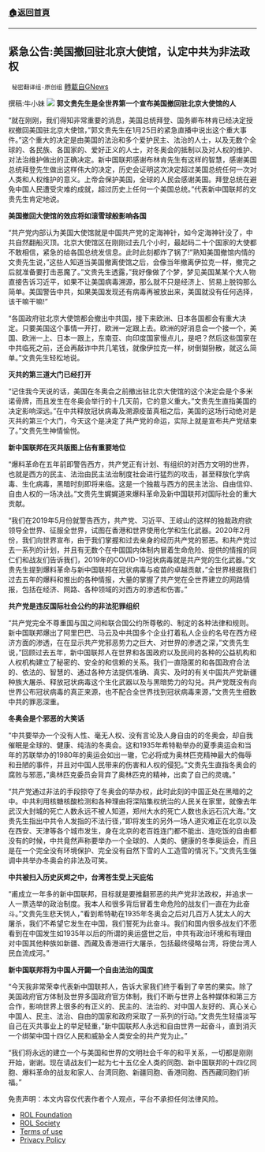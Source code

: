 ###  [:house:返回首頁](https://github.com/ourhimalayas/txt)
---


## 紧急公告:美国撤回驻北京大使馆，认定中共为非法政权
` 秘密翻译组-原创组` [轉載自GNews](https://gnews.org/zh-hans/1909387/)

撰稿:牛小妹
![](https://assets.gnews.org/wp-content/uploads/2022/01/Image-1-2-12.jpg)
**郭文贵先生是全世界第一个宣布美国撤回驻北京大使馆的人**

“就在刚刚，我们得知非常重要的消息，美国总统拜登、国务卿布林肯已经决定授权撤回美国驻北京大使馆，”郭文贵先生在1月25日的紧急直播中说出这个重大事件。”这个重大的决定是由美国的法治和多个爱护民主、法治的人士，以及无数个全球的、各民族、各国家的、爱好正义的人士，对冬奥会的抵制以及对人权的维护、对法治维护做出的正确决定。新中国联邦感谢布林肯先生有这样的智慧，感谢美国总统拜登先生做出这样伟大的决定，历史会证明这次决定超过美国总统任何一次对人类和人权维护的意义。上帝会保护美国，全球的人民会感谢美国。拜登总统在避免中国人民遭受灾难的成就，超过历史上任何一个美国总统。”代表新中国联邦的文贵先生肯定地说。

**美国撤回大使馆的效应将如滚雪球般影响各国**

“共产党内部认为美国大使馆就是中国共产党的定海神针，如今定海神针没了，中共自然翻船灭顶。北京大使馆区在刚刚过去几个小时，最起码二十个国家的大使都不敢相信，紧急的给各国总统发信息。此时此刻都炸了锅了!”熟知美国撤馆内情的文贵先生说，”这些人知道当美国撤离使馆之后，会像当年撤离伊拉克一样，撤完之后就准备要打击恶魔了。”文贵先生透露，”我好像做了个梦，梦见美国某某个大人物直接告诉习近平，如果不让美国病毒溯源，那么就不只是经济上、贸易上脱钩那么简单。美国警告中共，如果美国发现还有病毒再被放出来，美国就没有任何选择，该干嘛干嘛!”

“各国政府驻北京大使馆都会撤出中共国，接下来欧洲、日本各国都会有重大决定。只要美国这个事情一开打，欧洲一定跟上去。欧洲的好消息会一个接一个，美国、欧洲一上、日本一跟上，东南亚、向印度国家慢点儿，是吧？然后这些国家在中共临死之前，还会再敲诈中共几笔钱，就像伊拉克一样，树倒猢狲散，就这么简单。”文贵先生轻松地说。

**灭共的第三道大门已经打开**

“记住我今天说的话，美国在冬奥会之前撤出驻北京大使馆的这个决定会是个多米诺骨牌，而且发生在冬奥会举行的十几天前，它的意义重大。”文贵先生直指美国的决定影响深远。”在中共释放冠状病毒及溯源疫苗真相之后，美国的这场行动绝对是灭共的第三个大门，今天这个是决定了共产党的命运，实际上就是宣布共产党结束了。”文贵先生神情愉悦。

**新中国联邦在灭共版图上佔有重要地位**

“爆料革命在五年前即警告西方，共产党正有计划、有组织的对西方文明的世界，也就是西方的民主、法治由民主法治制度社会进行猛烈的攻击，甚至释放化学病毒、生化病毒，黑暗时刻即将来临。这是一个独裁与西方的民主法治、自由信仰、自由人权的一场决战。”文贵先生娓娓道来爆料革命及新中国联邦对国际社会的重大贡献。

“我们在2019年5月份就警告西方，共产党、习近平、王岐山的这样的独裁政府欲领导全世界、征服全世界，试图在香港和世界使用化学和生化武器。2020年2月份，我们向世界宣布，由于我们掌握和过去亲身的经历共产党的邪恶。和共产党过去一系列的计划，并且有无数个在中国国内体制内冒着生命危险、提供的情报的同仁们和战友们告诉我们，2019年的COVID-19冠状病毒就是共产党的生化武器。”文贵先生提到爆料革命与新中国联邦在冠状病毒与疫苗的卓越贡献，”全世界根据我们过去五年的爆料和推出的各种情报，大量的掌握了共产党在全世界建立的网路情报，包括在经济、网路、各种领域的对西方的渗透和伤害。”

**共产党是违反国际社会公约的非法犯罪组织**

“共产党完全不尊重国与国之间和联合国公约所尊敬的、制定的各种法律和规则。新中国联邦爆出了阿里巴巴、马云及中共国多个企业打着私人企业的名号在西方经济方面的渗透，在在显示共产党邪恶势力之巨大、对世界的渗透之深，”文贵先生说，”回顾过去五年，新中国联邦人在世界和各国政府以及民间的各种的公益机构和人权机构建立了秘密的、安全的和信赖的关系。我们一直隐匿的和各国政府合法的、依法的、智慧的、通过各种方法提供准确、真实、及时的有关中国共产党新疆种族大屠杀、释放冠状病毒这个生化武器以及与黑暗势力的勾兑。共产党既没有向世界公布冠状病毒的真正来源，也不配合全世界找到冠状病毒来源，”文贵先生细数中共的罪恶深重。

**冬奥会是个邪恶的大笑话**

“中共要举办一个没有人性、毫无人权、没有言论及人身自由的的冬奥会，却自我催眠是全球的、健康、纯洁的冬奥会。这和1935年希特勒举办的夏季奥运会和当年的苏联举办的1980年的奥运会如出一辙，它必将成为奥林匹克精神最大的侮辱和丑陋的事件，并且对中国人民带来的伤害和人权的侵犯。”文贵先生直指冬奥会的腐败与邪恶，”奥林匹克委员会背弃了奥林匹克的精神，出卖了自己的灵魂。”

“共产党通过非法的手段掠夺了冬奥会的举办权，此时此刻的中国正处在黑暗的之中。中共利用核糖核酸检测和各种理由将深陷集权统治的人民关在家里，就像去年武汉大封城的死亡人数永远不被人知道，郑州大水的死亡人数也永远石沉大海。”文贵先生指出中共令人发指的不法行径，”即将发生的另外一场人道灾难正在北京以及在西安、天津等各个城市发生，身在北京的老百姓连门都不能出、连吃饭的自由都没有的时候，中共竟然声称要举办一个全球的、人类的、健康的冬季奥运会，而且是在一个完全没有环境保护、完全没有自然下雪的人工造雪的情况下。”文贵先生强调中共举办冬奥会的非法及可笑。

**中共被扫入历史灰烬之中，台湾苍生受上天庇佑**

“甫成立一年多的新中国联邦，目标就是要推翻邪恶的共产党非法政权，并追求一人一票选举的政治制度。我本人和很多背后冒着生命危险的战友们一直在为此奋斗。”文贵先生悲天悯人，”看到希特勒在1935年冬奥会之后对几百万人犹太人的大屠杀，我们不希望它发生在中国，我们誓死为此奋斗。我们和国内很多战友们不愿看到在中国发生如1935年以后的所谓的奥运盛世之后，中共有政治环境和有理由对中国其他种族如新疆、西藏及香港进行大屠杀，包括最终侵略台湾，将使台湾人民血流成河。”

**新中国联邦将为中国人开闢一个自由法治的国度**

“今天我非常荣幸代表新中国联邦人，告诉大家我们终于看到了辛苦的果实。除了美国政府官方体制及世界多国政府官方体制，我们不断与世界上各种媒体和第三方合作，影响世界上很多的有正义的、民主的、法治的、对中国人友好的、真心关心中国人、民主、法治、自由的国家和政府采取了一系列的行动。”文贵先生轻描淡写自己在灭共事业上的举足轻重，”新中国联邦人永远和自由世界一起奋斗，直到消灭一个绑架中国十四亿人民和威胁全人类安全的共产党为止。”

“我们将永远的建立一个与美国和世界的文明社会千年的和平关系，一切都是刚刚开始，谢谢。现在请战友们一起为七十五亿全人类的同胞、新中国联邦的十四亿同胞、爆料革命的战友和家人、台湾同胞、新疆同胞、香港同胞、西西藏同胞们祈福。”

 

免责声明：本文内容仅代表作者个人观点，平台不承担任何法律风险。

- [ROL Foundation](https://rolfoundation.org/)
- [ROL Society](https://rolsociety.org/)
- [Terms of use](https://gnews.org/terms-of-use-3/)
- [Privacy Policy](https://gnews.org/privacy-policy/)

